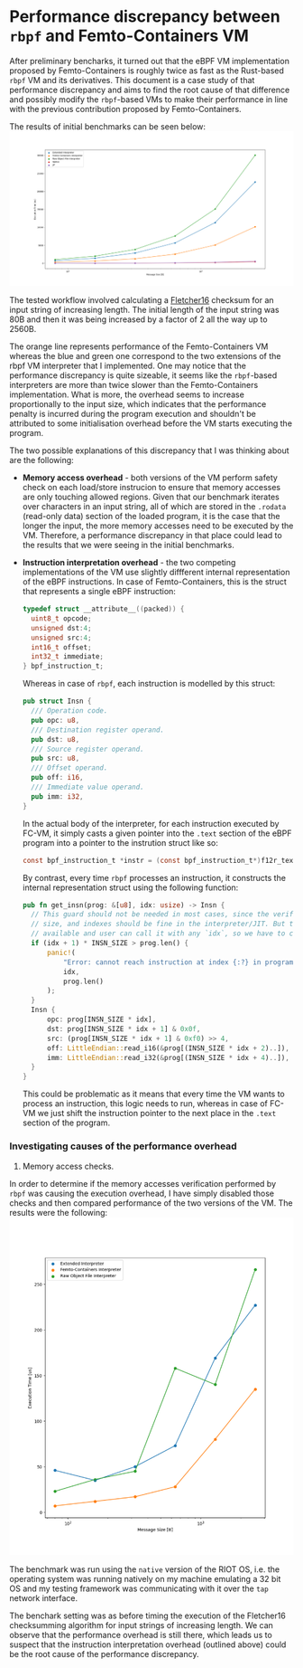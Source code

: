 
# Performance discrepancy between `rbpf` and Femto-Containers VM

After preliminary bencharks, it turned out that the eBPF VM implementation
proposed by Femto-Containers is roughly twice as fast as the Rust-based `rbpf`
VM and its derivatives. This document is a case study of that performance discrepancy
and aims to find the root cause of that difference and possibly modify the
`rbpf`-based VMs to make their performance in line with the previous contribution
proposed by Femto-Containers.

The results of initial benchmarks can be seen below:
![fletcher16 Benchmarks](./benchmark_fletcher16.png)

The tested workflow involved calculating a [Fletcher16](https://en.wikipedia.org/wiki/Fletcher%27s_checksum)
checksum for an input string of increasing length. The initial length of the
input string was 80B and then it was being increased by a factor of 2 all the
way up to 2560B.

The orange line represents performance of the Femto-Containers VM whereas the
blue and green one correspond to the two extensions of the rbpf VM interpreter
that I implemented. One may notice that the performance discrepancy is quite
sizeable, it seems like the `rbpf`-based interpreters are more than twice slower
than the Femto-Containers implementation. What is more, the overhead seems
to increase proportionally to the input size, which indicates that the performance
penalty is incurred during the program execution and shouldn't be attributed to
some initialisation overhead before the VM starts executing the program.

The two possible explanations of this discrepancy that I was thinking about
are the following:

- **Memory access overhead** - both versions of the VM perform safety check on
  each load/store instrucion to ensure that memory accesses are only touching
  allowed regions. Given that our benchmark iterates over characters in an input
  string, all of which are stored in the `.rodata` (read-only data) section of the
  loaded program, it is the case that the longer the input, the more memory accesses
  need to be executed by the VM. Therefore, a performance discrepancy in that place
  could lead to the results that we were seeing in the initial benchmarks.

- **Instruction interpretation overhead** - the two competing implementations
  of the VM use slightly diffferent internal representation of the eBPF instructions.
  In case of Femto-Containers, this is the struct that represents a single eBPF instruction:
  ```C
  typedef struct __attribute__((packed)) {
    uint8_t opcode;
    unsigned dst:4;
    unsigned src:4;
    int16_t offset;
    int32_t immediate;
  } bpf_instruction_t;
  ```
  Whereas in case of `rbpf`, each instruction is modelled by this struct:
  ```rust
  pub struct Insn {
    /// Operation code.
    pub opc: u8,
    /// Destination register operand.
    pub dst: u8,
    /// Source register operand.
    pub src: u8,
    /// Offset operand.
    pub off: i16,
    /// Immediate value operand.
    pub imm: i32,
  }
  ```
  In the actual body of the interpreter, for each instruction executed by FC-VM,
  it simply casts a given pointer into the `.text` section of the eBPF program
  into a pointer to the instrution struct like so:
  ```c
  const bpf_instruction_t *instr = (const bpf_instruction_t*)f12r_text(femtoc);

  ```
  By contrast, every time `rbpf` processes an instruction, it constructs the
  internal representation struct using the following function:
  ```rust
  pub fn get_insn(prog: &[u8], idx: usize) -> Insn {
    // This guard should not be needed in most cases, since the verifier already checks the program
    // size, and indexes should be fine in the interpreter/JIT. But this function is publicly
    // available and user can call it with any `idx`, so we have to check anyway.
    if (idx + 1) * INSN_SIZE > prog.len() {
        panic!(
            "Error: cannot reach instruction at index {:?} in program containing {:?} bytes",
            idx,
            prog.len()
        );
    }
    Insn {
        opc: prog[INSN_SIZE * idx],
        dst: prog[INSN_SIZE * idx + 1] & 0x0f,
        src: (prog[INSN_SIZE * idx + 1] & 0xf0) >> 4,
        off: LittleEndian::read_i16(&prog[(INSN_SIZE * idx + 2)..]),
        imm: LittleEndian::read_i32(&prog[(INSN_SIZE * idx + 4)..]),
    }
  }
  ```
  This could be problematic as it means that every time the VM wants to process
  an instruction, this logic needs to run, whereas in case of FC-VM we just
  shift the instruction pointer to the next place in the `.text` section of the program.

### Investigating causes of the performance overhead

1. Memory access checks.

In order to determine if the memory accesses verification performed by `rbpf` was
causing the execution overhead, I have simply disabled those checks and then compared
performance of the two versions of the VM. The results were the following:
![Benchmark without memory access checks](./memory_access_overhead_investigation.png)

The benchmark was run using the `native` version of the RIOT OS, i.e. the operating
system was running natively on my machine emulating a 32 bit OS and my testing
framework was communicating with it over the `tap` network interface.

The benchark setting was as before timing the execution of the Fletcher16
checksumming algorithm for input strings of increasing length. We can observe
that the performance overhead is still there, which leads us to suspect that
the instruction interpretation overhead (outlined above) could be the root
cause of the performance discrepancy.

